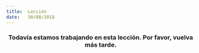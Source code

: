 ```yaml
---
title:  Lección
date:   30/08/2018
---
```


### <center>Todavía estamos trabajando en esta lección. Por favor, vuelva más tarde.</center>